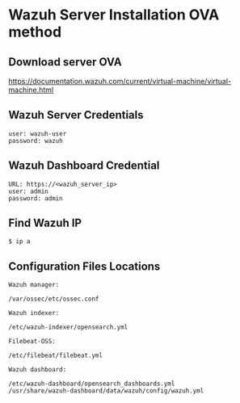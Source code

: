 # Wazuh Server Installation OVA method

Download server OVA
-

https://documentation.wazuh.com/current/virtual-machine/virtual-machine.html

Wazuh Server Credentials
-
	user: wazuh-user
	password: wazuh

Wazuh Dashboard Credential
-
	URL: https://<wazuh_server_ip>
	user: admin
	password: admin
	
Find Wazuh IP
-
	$ ip a
	
Configuration Files Locations
-
	Wazuh manager:
    
	/var/ossec/etc/ossec.conf
	
	Wazuh indexer:

	/etc/wazuh-indexer/opensearch.yml
	
	Filebeat-OSS: 

	/etc/filebeat/filebeat.yml
	
	Wazuh dashboard:

	/etc/wazuh-dashboard/opensearch_dashboards.yml
	/usr/share/wazuh-dashboard/data/wazuh/config/wazuh.yml